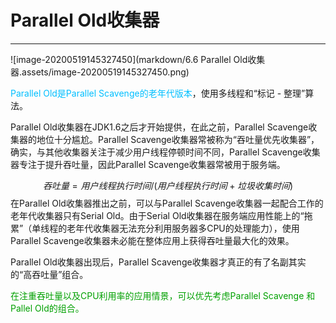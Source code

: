 # Parallel Old收集器

---

![image-20200519145327450](markdown/6.6 Parallel Old收集器.assets/image-20200519145327450.png)

<font color = #00BFFF>Parallel Old是Parallel Scavenge的老年代版本</font>，使用多线程和“标记 - 整理”算法。

Parallel Old收集器在JDK1.6之后才开始提供，在此之前，Parallel Scavenge收集器的地位十分尴尬。Parallel Scavenge收集器常被称为“吞吐量优先收集器”，确实，与其他收集器关注于减少用户线程停顿时间不同，Parallel Scavenge收集器专注于提升吞吐量，因此Parallel Scavenge收集器常被用于服务端。

$$
 吞吐量 = 用户线程执行时间 / (用户线程执行时间 + 垃圾收集时间)
$$
在Parallel Old收集器推出之前，可以与Parallel Scavenge收集器一起配合工作的老年代收集器只有Serial Old。由于Serial Old收集器在服务端应用性能上的“拖累”（单线程的老年代收集器无法充分利用服务器多CPU的处理能力），使用Parallel Scavenge收集器未必能在整体应用上获得吞吐量最大化的效果。

Parallel Old收集器出现后，Parallel Scavenge收集器才真正的有了名副其实的“高吞吐量”组合。

<font color = #orang>在注重吞吐量以及CPU利用率的应用情景，可以优先考虑Parallel Scavenge 和 Pallel Old的组合。</font>